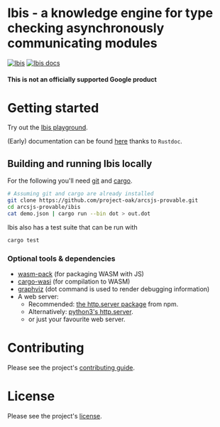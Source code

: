 # Ibis - a knowledge engine for type checking asynchronously communicating modules

[![Ibis](https://github.com/project-oak/arcsjs-provable/actions/workflows/ibis.yml/badge.svg)](https://github.com/project-oak/arcsjs-provable/actions/workflows/ibis.yml)
[![Ibis docs](https://img.shields.io/badge/rustdoc-docs-green)](https://project-oak.github.io/arcsjs-provable/ibis/docs/ibis/)

#### This is not an officially supported Google product

# Getting started

Try out the [Ibis playground](https://project-oak.github.io/arcsjs-provable/ibis/playground).

(Early) documentation can be found [here](https://project-oak.github.io/arcsjs-provable/ibis/docs/ibis/) thanks to `Rustdoc`.

## Building and running Ibis locally

For the following you'll need [git]() and [cargo](https://rustup.rs).
```bash
# Assuming git and cargo are already installed
git clone https://github.com/project-oak/arcsjs-provable.git
cd arcsjs-provable/ibis
cat demo.json | cargo run --bin dot > out.dot
```

Ibis also has a test suite that can be run with

```bash
cargo test
```

### Optional tools & dependencies
- [wasm-pack](https://github.com/rustwasm/wasm-pack) (for packaging WASM with JS)
- [cargo-wasi](https://bytecodealliance.github.io/cargo-wasi/install.html) (for compilation to WASM)
- [graphviz](https://graphviz.org/download/) (dot command is used to render debugging information)
- A web server:
  - Recommended: [the http.server package](https://www.npmjs.com/package/http-server) from npm.
  - Alternatively: [python3's http.server](https://docs.python.org/3/using/unix.html#getting-and-installing-the-latest-version-of-python).
  - or just your favourite web server.

# Contributing

Please see the project's [contributing guide](../contributing.md).

# License

Please see the project's [license](../LICENSE).
